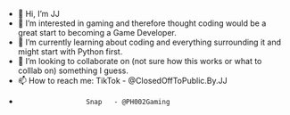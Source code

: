 - 👋 Hi, I’m JJ
- 👀 I’m interested in gaming and therefore thought coding would be a great start to becoming a Game Developer.
- 🌱 I’m currently learning about coding and everything surrounding it and might start with Python first.
- 💞️ I’m looking to collaborate on (not sure how this works or what to colllab on) something I guess.
- 📫 How to reach me:  TikTok - @ClosedOffToPublic.By.JJ
-                      Snap   - @PH002Gaming

<!---
JJfromCPT/JJfromCPT is a ✨ special ✨ repository because its `README.md` (this file) appears on your GitHub profile.
You can click the Preview link to take a look at your changes.
--->
